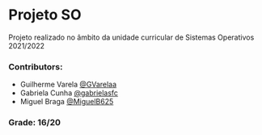 # Projeto SO
Projeto realizado no âmbito da unidade curricular de Sistemas Operativos 2021/2022

### Contributors:
- Guilherme Varela [@GVarelaa](https://github.com/GVarelaa)
- Gabriela Cunha [@gabrielasfc](https://github.com/gabrielasfc)
- Miguel Braga [@MiguelB625](https://github.com/MiguelB625)

### Grade: 16/20
